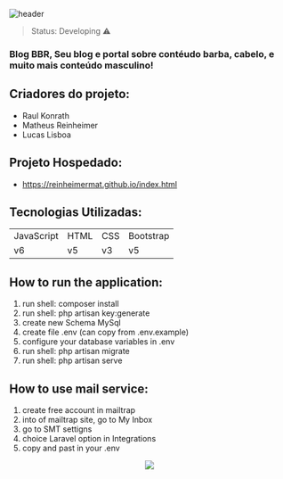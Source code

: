 ![header](https://user-images.githubusercontent.com/79872570/158429227-5527f95d-997e-4100-bfd6-38e8cc6dcb8d.png)


> Status: Developing ⚠️
### Blog BBR, Seu blog e portal sobre contéudo barba, cabelo, e muito mais conteúdo masculino!

## Criadores do projeto:
 + Raul Konrath
 + Matheus Reinheimer
 + Lucas Lisboa

## Projeto Hospedado:

* <a href="#">https://reinheimermat.github.io/index.html</a>

## Tecnologias Utilizadas:

<table>
  <tr>
    <td>JavaScript</td>
    <td>HTML</td>
    <td>CSS</td>
    <td>Bootstrap</td>
  </tr>
  <tr>
    <td>v6</td>
    <td>v5</td>
    <td>v3</td>
    <td>v5</td>
  </tr>
</table>

## How to run the application:

1) run shell: composer install
2) run shell: php artisan key:generate
3) create new Schema MySql
4) create file .env (can copy from .env.example)
5) configure your database variables in .env
6) run shell: php artisan migrate
7) run shell: php artisan serve

## How to use mail service:

1) create free account in mailtrap
2) into of mailtrap site, go to My Inbox
3) go to SMT settigns
4) choice Laravel option in Integrations
5) copy and past in your .env

<center><img src="https://user-images.githubusercontent.com/38620899/106393900-5aa85880-63d8-11eb-88f1-07ac30adad80.gif"></center>
 
